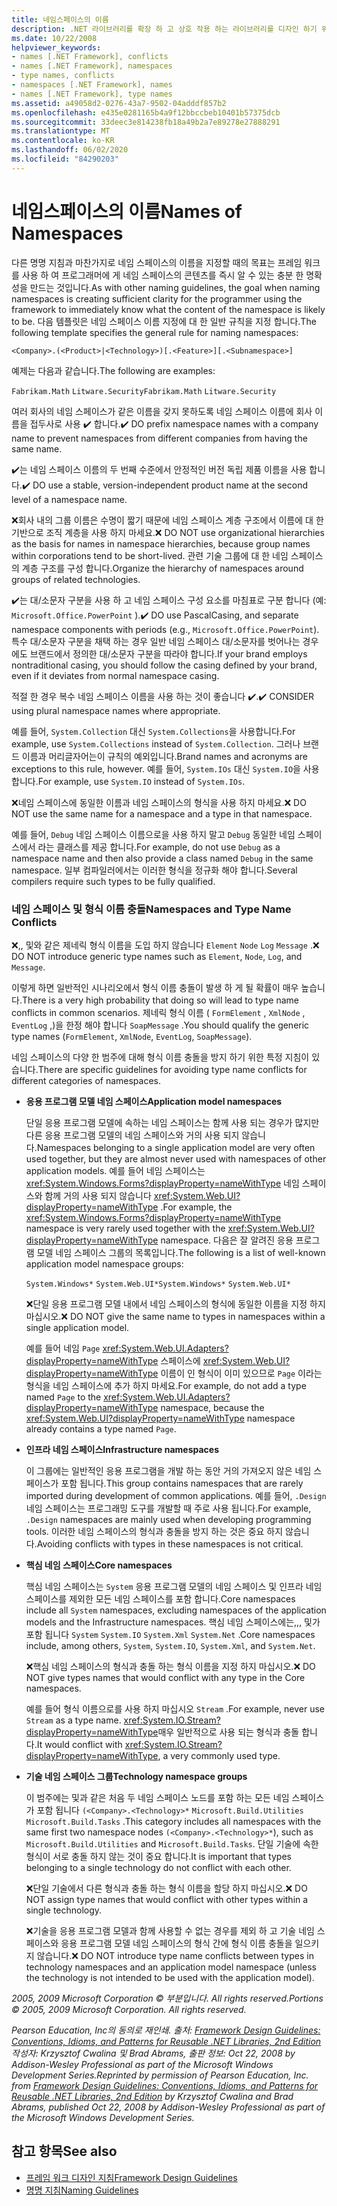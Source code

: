 ```yaml
---
title: 네임스페이스의 이름
description: .NET 라이브러리를 확장 하 고 상호 작용 하는 라이브러리를 디자인 하기 위한 지침의 일부로 네임 스페이스의 이름을 지정 하는 지침을 사용 합니다.
ms.date: 10/22/2008
helpviewer_keywords:
- names [.NET Framework], conflicts
- names [.NET Framework], namespaces
- type names, conflicts
- namespaces [.NET Framework], names
- names [.NET Framework], type names
ms.assetid: a49058d2-0276-43a7-9502-04adddf857b2
ms.openlocfilehash: e435e0281165b4a9f12bbccbeb10401b57375dcb
ms.sourcegitcommit: 33deec3e814238fb18a49b2a7e89278e27888291
ms.translationtype: MT
ms.contentlocale: ko-KR
ms.lasthandoff: 06/02/2020
ms.locfileid: "84290203"
---
```

# <a name="names-of-namespaces"></a><span data-ttu-id="92552-103">네임스페이스의 이름</span><span class="sxs-lookup"><span data-stu-id="92552-103">Names of Namespaces</span></span>
<span data-ttu-id="92552-104">다른 명명 지침과 마찬가지로 네임 스페이스의 이름을 지정할 때의 목표는 프레임 워크를 사용 하 여 프로그래머에 게 네임 스페이스의 콘텐츠를 즉시 알 수 있는 충분 한 명확성을 만드는 것입니다.</span><span class="sxs-lookup"><span data-stu-id="92552-104">As with other naming guidelines, the goal when naming namespaces is creating sufficient clarity for the programmer using the framework to immediately know what the content of the namespace is likely to be.</span></span> <span data-ttu-id="92552-105">다음 템플릿은 네임 스페이스 이름 지정에 대 한 일반 규칙을 지정 합니다.</span><span class="sxs-lookup"><span data-stu-id="92552-105">The following template specifies the general rule for naming namespaces:</span></span>

 `<Company>.(<Product>|<Technology>)[.<Feature>][.<Subnamespace>]`

 <span data-ttu-id="92552-106">예제는 다음과 같습니다.</span><span class="sxs-lookup"><span data-stu-id="92552-106">The following are examples:</span></span>

 <span data-ttu-id="92552-107">`Fabrikam.Math` `Litware.Security`</span><span class="sxs-lookup"><span data-stu-id="92552-107">`Fabrikam.Math` `Litware.Security`</span></span>

 <span data-ttu-id="92552-108">여러 회사의 네임 스페이스가 같은 이름을 갖지 못하도록 네임 스페이스 이름에 회사 이름을 접두사로 사용 ✔️ 합니다.</span><span class="sxs-lookup"><span data-stu-id="92552-108">✔️ DO prefix namespace names with a company name to prevent namespaces from different companies from having the same name.</span></span>

 <span data-ttu-id="92552-109">✔️는 네임 스페이스 이름의 두 번째 수준에서 안정적인 버전 독립 제품 이름을 사용 합니다.</span><span class="sxs-lookup"><span data-stu-id="92552-109">✔️ DO use a stable, version-independent product name at the second level of a namespace name.</span></span>

 <span data-ttu-id="92552-110">❌회사 내의 그룹 이름은 수명이 짧기 때문에 네임 스페이스 계층 구조에서 이름에 대 한 기반으로 조직 계층을 사용 하지 마세요.</span><span class="sxs-lookup"><span data-stu-id="92552-110">❌ DO NOT use organizational hierarchies as the basis for names in namespace hierarchies, because group names within corporations tend to be short-lived.</span></span> <span data-ttu-id="92552-111">관련 기술 그룹에 대 한 네임 스페이스의 계층 구조를 구성 합니다.</span><span class="sxs-lookup"><span data-stu-id="92552-111">Organize the hierarchy of namespaces around groups of related technologies.</span></span>

 <span data-ttu-id="92552-112">✔️는 대/소문자 구분을 사용 하 고 네임 스페이스 구성 요소를 마침표로 구분 합니다 (예: `Microsoft.Office.PowerPoint` ).</span><span class="sxs-lookup"><span data-stu-id="92552-112">✔️ DO use PascalCasing, and separate namespace components with periods (e.g., `Microsoft.Office.PowerPoint`).</span></span> <span data-ttu-id="92552-113">특수 대/소문자 구분을 채택 하는 경우 일반 네임 스페이스 대/소문자를 벗어나는 경우에도 브랜드에서 정의한 대/소문자 구분을 따라야 합니다.</span><span class="sxs-lookup"><span data-stu-id="92552-113">If your brand employs nontraditional casing, you should follow the casing defined by your brand, even if it deviates from normal namespace casing.</span></span>

 <span data-ttu-id="92552-114">적절 한 경우 복수 네임 스페이스 이름을 사용 하는 것이 좋습니다 ✔️.</span><span class="sxs-lookup"><span data-stu-id="92552-114">✔️ CONSIDER using plural namespace names where appropriate.</span></span>

 <span data-ttu-id="92552-115">예를 들어, `System.Collection` 대신 `System.Collections`을 사용합니다.</span><span class="sxs-lookup"><span data-stu-id="92552-115">For example, use `System.Collections` instead of `System.Collection`.</span></span> <span data-ttu-id="92552-116">그러나 브랜드 이름과 머리글자어는이 규칙의 예외입니다.</span><span class="sxs-lookup"><span data-stu-id="92552-116">Brand names and acronyms are exceptions to this rule, however.</span></span> <span data-ttu-id="92552-117">예를 들어, `System.IOs` 대신 `System.IO`을 사용합니다.</span><span class="sxs-lookup"><span data-stu-id="92552-117">For example, use `System.IO` instead of `System.IOs`.</span></span>

 <span data-ttu-id="92552-118">❌네임 스페이스에 동일한 이름과 네임 스페이스의 형식을 사용 하지 마세요.</span><span class="sxs-lookup"><span data-stu-id="92552-118">❌ DO NOT use the same name for a namespace and a type in that namespace.</span></span>

 <span data-ttu-id="92552-119">예를 들어, `Debug` 네임 스페이스 이름으로을 사용 하지 말고 `Debug` 동일한 네임 스페이스에서 라는 클래스를 제공 합니다.</span><span class="sxs-lookup"><span data-stu-id="92552-119">For example, do not use `Debug` as a namespace name and then also provide a class named `Debug` in the same namespace.</span></span> <span data-ttu-id="92552-120">일부 컴파일러에서는 이러한 형식을 정규화 해야 합니다.</span><span class="sxs-lookup"><span data-stu-id="92552-120">Several compilers require such types to be fully qualified.</span></span>

### <a name="namespaces-and-type-name-conflicts"></a><span data-ttu-id="92552-121">네임 스페이스 및 형식 이름 충돌</span><span class="sxs-lookup"><span data-stu-id="92552-121">Namespaces and Type Name Conflicts</span></span>
 <span data-ttu-id="92552-122">❌,, 및와 같은 제네릭 형식 이름을 도입 하지 않습니다 `Element` `Node` `Log` `Message` .</span><span class="sxs-lookup"><span data-stu-id="92552-122">❌ DO NOT introduce generic type names such as `Element`, `Node`, `Log`, and `Message`.</span></span>

 <span data-ttu-id="92552-123">이렇게 하면 일반적인 시나리오에서 형식 이름 충돌이 발생 하 게 될 확률이 매우 높습니다.</span><span class="sxs-lookup"><span data-stu-id="92552-123">There is a very high probability that doing so will lead to type name conflicts in common scenarios.</span></span> <span data-ttu-id="92552-124">제네릭 형식 이름 ( `FormElement` , `XmlNode` , `EventLog` ,)을 한정 해야 합니다 `SoapMessage` .</span><span class="sxs-lookup"><span data-stu-id="92552-124">You should qualify the generic type names (`FormElement`, `XmlNode`, `EventLog`, `SoapMessage`).</span></span>

 <span data-ttu-id="92552-125">네임 스페이스의 다양 한 범주에 대해 형식 이름 충돌을 방지 하기 위한 특정 지침이 있습니다.</span><span class="sxs-lookup"><span data-stu-id="92552-125">There are specific guidelines for avoiding type name conflicts for different categories of namespaces.</span></span>

- <span data-ttu-id="92552-126">**응용 프로그램 모델 네임 스페이스**</span><span class="sxs-lookup"><span data-stu-id="92552-126">**Application model namespaces**</span></span>

     <span data-ttu-id="92552-127">단일 응용 프로그램 모델에 속하는 네임 스페이스는 함께 사용 되는 경우가 많지만 다른 응용 프로그램 모델의 네임 스페이스와 거의 사용 되지 않습니다.</span><span class="sxs-lookup"><span data-stu-id="92552-127">Namespaces belonging to a single application model are very often used together, but they are almost never used with namespaces of other application models.</span></span> <span data-ttu-id="92552-128">예를 들어 네임 스페이스는 <xref:System.Windows.Forms?displayProperty=nameWithType> 네임 스페이스와 함께 거의 사용 되지 않습니다 <xref:System.Web.UI?displayProperty=nameWithType> .</span><span class="sxs-lookup"><span data-stu-id="92552-128">For example, the <xref:System.Windows.Forms?displayProperty=nameWithType> namespace is very rarely used together with the <xref:System.Web.UI?displayProperty=nameWithType> namespace.</span></span> <span data-ttu-id="92552-129">다음은 잘 알려진 응용 프로그램 모델 네임 스페이스 그룹의 목록입니다.</span><span class="sxs-lookup"><span data-stu-id="92552-129">The following is a list of well-known application model namespace groups:</span></span>

     <span data-ttu-id="92552-130">`System.Windows*` `System.Web.UI*`</span><span class="sxs-lookup"><span data-stu-id="92552-130">`System.Windows*` `System.Web.UI*`</span></span>

     <span data-ttu-id="92552-131">❌단일 응용 프로그램 모델 내에서 네임 스페이스의 형식에 동일한 이름을 지정 하지 마십시오.</span><span class="sxs-lookup"><span data-stu-id="92552-131">❌ DO NOT give the same name to types in namespaces within a single application model.</span></span>

     <span data-ttu-id="92552-132">예를 들어 네임 `Page` <xref:System.Web.UI.Adapters?displayProperty=nameWithType> 스페이스에 <xref:System.Web.UI?displayProperty=nameWithType> 이름이 인 형식이 이미 있으므로 `Page` 이라는 형식을 네임 스페이스에 추가 하지 마세요.</span><span class="sxs-lookup"><span data-stu-id="92552-132">For example, do not add a type named `Page` to the <xref:System.Web.UI.Adapters?displayProperty=nameWithType> namespace, because the <xref:System.Web.UI?displayProperty=nameWithType> namespace already contains a type named `Page`.</span></span>

- <span data-ttu-id="92552-133">**인프라 네임 스페이스**</span><span class="sxs-lookup"><span data-stu-id="92552-133">**Infrastructure namespaces**</span></span>

     <span data-ttu-id="92552-134">이 그룹에는 일반적인 응용 프로그램을 개발 하는 동안 거의 가져오지 않은 네임 스페이스가 포함 됩니다.</span><span class="sxs-lookup"><span data-stu-id="92552-134">This group contains namespaces that are rarely imported during development of common applications.</span></span> <span data-ttu-id="92552-135">예를 들어, `.Design` 네임 스페이스는 프로그래밍 도구를 개발할 때 주로 사용 됩니다.</span><span class="sxs-lookup"><span data-stu-id="92552-135">For example, `.Design` namespaces are mainly used when developing programming tools.</span></span> <span data-ttu-id="92552-136">이러한 네임 스페이스의 형식과 충돌을 방지 하는 것은 중요 하지 않습니다.</span><span class="sxs-lookup"><span data-stu-id="92552-136">Avoiding conflicts with types in these namespaces is not critical.</span></span>

- <span data-ttu-id="92552-137">**핵심 네임 스페이스**</span><span class="sxs-lookup"><span data-stu-id="92552-137">**Core namespaces**</span></span>

     <span data-ttu-id="92552-138">핵심 네임 스페이스는 `System` 응용 프로그램 모델의 네임 스페이스 및 인프라 네임 스페이스를 제외한 모든 네임 스페이스를 포함 합니다.</span><span class="sxs-lookup"><span data-stu-id="92552-138">Core namespaces include all `System` namespaces, excluding namespaces of the application models and the Infrastructure namespaces.</span></span> <span data-ttu-id="92552-139">핵심 네임 스페이스에는,,, 및가 포함 됩니다 `System` `System.IO` `System.Xml` `System.Net` .</span><span class="sxs-lookup"><span data-stu-id="92552-139">Core namespaces include, among others, `System`, `System.IO`, `System.Xml`, and `System.Net`.</span></span>

     <span data-ttu-id="92552-140">❌핵심 네임 스페이스의 형식과 충돌 하는 형식 이름을 지정 하지 마십시오.</span><span class="sxs-lookup"><span data-stu-id="92552-140">❌ DO NOT give types names that would conflict with any type in the Core namespaces.</span></span>

     <span data-ttu-id="92552-141">예를 들어 형식 이름으로를 사용 하지 마십시오 `Stream` .</span><span class="sxs-lookup"><span data-stu-id="92552-141">For example, never use `Stream` as a type name.</span></span> <span data-ttu-id="92552-142"><xref:System.IO.Stream?displayProperty=nameWithType>매우 일반적으로 사용 되는 형식과 충돌 합니다.</span><span class="sxs-lookup"><span data-stu-id="92552-142">It would conflict with <xref:System.IO.Stream?displayProperty=nameWithType>, a very commonly used type.</span></span>

- <span data-ttu-id="92552-143">**기술 네임 스페이스 그룹**</span><span class="sxs-lookup"><span data-stu-id="92552-143">**Technology namespace groups**</span></span>

     <span data-ttu-id="92552-144">이 범주에는 및과 같은 처음 두 네임 스페이스 노드를 포함 하는 모든 네임 스페이스가 포함 됩니다 `(<Company>.<Technology>*` `Microsoft.Build.Utilities` `Microsoft.Build.Tasks` .</span><span class="sxs-lookup"><span data-stu-id="92552-144">This category includes all namespaces with the same first two namespace nodes `(<Company>.<Technology>*`), such as `Microsoft.Build.Utilities` and `Microsoft.Build.Tasks`.</span></span> <span data-ttu-id="92552-145">단일 기술에 속한 형식이 서로 충돌 하지 않는 것이 중요 합니다.</span><span class="sxs-lookup"><span data-stu-id="92552-145">It is important that types belonging to a single technology do not conflict with each other.</span></span>

     <span data-ttu-id="92552-146">❌단일 기술에서 다른 형식과 충돌 하는 형식 이름을 할당 하지 마십시오.</span><span class="sxs-lookup"><span data-stu-id="92552-146">❌ DO NOT assign type names that would conflict with other types within a single technology.</span></span>

     <span data-ttu-id="92552-147">❌기술을 응용 프로그램 모델과 함께 사용할 수 없는 경우를 제외 하 고 기술 네임 스페이스와 응용 프로그램 모델 네임 스페이스의 형식 간에 형식 이름 충돌을 일으키지 않습니다.</span><span class="sxs-lookup"><span data-stu-id="92552-147">❌ DO NOT introduce type name conflicts between types in technology namespaces and an application model namespace (unless the technology is not intended to be used with the application model).</span></span>

 <span data-ttu-id="92552-148">*2005, 2009 Microsoft Corporation © 부분입니다. All rights reserved.*</span><span class="sxs-lookup"><span data-stu-id="92552-148">*Portions © 2005, 2009 Microsoft Corporation. All rights reserved.*</span></span>

 <span data-ttu-id="92552-149">*Pearson Education, Inc의 동의로 재인쇄. 출처: [Framework Design Guidelines: Conventions, Idioms, and Patterns for Reusable .NET Libraries, 2nd Edition](https://www.informit.com/store/framework-design-guidelines-conventions-idioms-and-9780321545619) 작성자: Krzysztof Cwalina 및 Brad Abrams, 출판 정보: Oct 22, 2008 by Addison-Wesley Professional as part of the Microsoft Windows Development Series.*</span><span class="sxs-lookup"><span data-stu-id="92552-149">*Reprinted by permission of Pearson Education, Inc. from [Framework Design Guidelines: Conventions, Idioms, and Patterns for Reusable .NET Libraries, 2nd Edition](https://www.informit.com/store/framework-design-guidelines-conventions-idioms-and-9780321545619) by Krzysztof Cwalina and Brad Abrams, published Oct 22, 2008 by Addison-Wesley Professional as part of the Microsoft Windows Development Series.*</span></span>

## <a name="see-also"></a><span data-ttu-id="92552-150">참고 항목</span><span class="sxs-lookup"><span data-stu-id="92552-150">See also</span></span>

- [<span data-ttu-id="92552-151">프레임 워크 디자인 지침</span><span class="sxs-lookup"><span data-stu-id="92552-151">Framework Design Guidelines</span></span>](index.md)
- [<span data-ttu-id="92552-152">명명 지침</span><span class="sxs-lookup"><span data-stu-id="92552-152">Naming Guidelines</span></span>](naming-guidelines.md)

